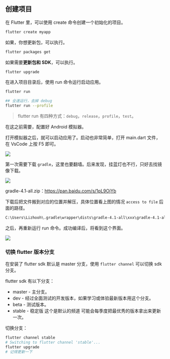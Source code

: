 
## 创建项目

在 Flutter 里，可以使用 create 命令创建一个初始化的项目。

```bash
flutter create myapp
```

如果，你想更新包，可以执行。

```bash
flutter packages get
```

如果需要**更新包和 SDK**，可以执行。

```bash
flutter upgrade
```

在进入项目目录后，使用 run 命令运行启动应用。

```bash
flutter run

## 全速运行，去掉 debug
flutter run --profile
```

> flutter run 有四种方式：`debug`，`release`，`profile`，`test`。

在这之前需要，配置好 Android 模拟器。

打开模拟器之后，就可以启动应用了。启动也非常简单，打开 main.dart 文件，在 VsCode 上按 F5 即可。

![](/../../image/20180626231626.png)

第一次需要下载 `gradle`，这里也要翻墙。后来发现，挂蓝灯也不行，只好去找镜像下载。

![](/../../image/20180626234235.png)

gradle-4.1-all.zip：https://pan.baidu.com/s/1pL9OjYb

下载后把文件搬到对应的位置并解压，具体位置看上图的情况 `access to file` 后面的路径。

```bash
C:\Users\Lizhooh\.gradle\wrapper\dists\gradle-4.1-all\xxx\gradle-4.1-all.zip
```

之后，再重新运行 run 命令。成功编译后，将看到这个界面。

![](/../../image/20180627000945.png)


### 切换 flutter 版本分支
在安装了 flutter sdk 默认是 master 分支，使用 `flutter channel` 可以切换 sdk 分支。

flutter sdk 有以下分支：
- master - 主分支。
- dev - 经过全面测试的开发版本，如果学习或体验最新版本用这个分支。
- beta - 测试版本。
- stable - 稳定版 这个是默认的频道 可能会每季度把最优秀的版本拿出来更新一次。

切换分支：

```bash
flutter channel stable
# Switching to flutter channel 'stable'...
flutter upgrade
# 记得更新一下
```

